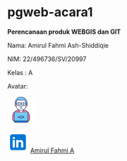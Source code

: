 # pgweb-acara1
**Perencanaan produk WEBGIS dan GIT**  

Nama: Amirul Fahmi Ash-Shiddiqie

NIM: 22/496736/SV/20997

Kelas : A

Avatar:

![Avatar](image/hacker.png)


![Linkedin](image/Linkedin.png) [Amirul Fahmi A](https://www.linkedin.com/in/amirul-fahmi-ash-shiddiqie-70341721b/)









